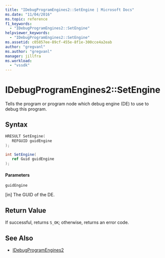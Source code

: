 ```yaml
---
title: "IDebugProgramEngines2::SetEngine | Microsoft Docs"
ms.date: "11/04/2016"
ms.topic: reference
f1_keywords:
  - "IDebugProgramEngines2::SetEngine"
helpviewer_keywords:
  - "IDebugProgramEngines2::SetEngine"
ms.assetid: c05857ee-89cf-455e-8f1e-300cce4a2eab
author: "gregvanl"
ms.author: "gregvanl"
manager: jillfra
ms.workload:
  - "vssdk"
---
```

# IDebugProgramEngines2::SetEngine
Tells the program or program node which debug engine (DE) to use to debug this program.

## Syntax

```cpp
HRESULT SetEngine( 
   REFGUID guidEngine
);
```

```csharp
int SetEngine( 
   ref Guid guidEngine
);
```

#### Parameters
 `guidEngine`

 [in] The GUID of the DE.

## Return Value
 If successful, returns `S_OK`; otherwise, returns an error code.

## See Also
- [IDebugProgramEngines2](../../../extensibility/debugger/reference/idebugprogramengines2.md)